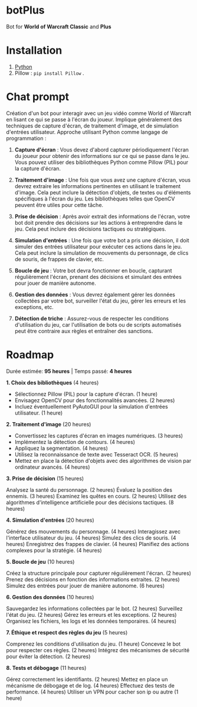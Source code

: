 # botPlus

Bot for **World of Warcraft Classic** and **Plus**

# Installation

1. [Python](https://www.python.org/downloads/)
2. Pillow : `pip install Pillow` .


# Chat prompt 

Création d'un bot pour interagir avec un jeu vidéo comme World of Warcraft en lisant ce qui se passe à l'écran du joueur. Implique généralement des techniques de capture d'écran, de traitement d'image, et de simulation d'entrées utilisateur. Approche utilisant Python comme langage de programmation :

1. **Capture d'écran** : Vous devez d'abord capturer périodiquement l'écran du joueur pour obtenir des informations sur ce qui se passe dans le jeu. Vous pouvez utiliser des bibliothèques Python comme Pillow (PIL) pour la capture d'écran.

2. **Traitement d'image** : Une fois que vous avez une capture d'écran, vous devrez extraire les informations pertinentes en utilisant le traitement d'image. Cela peut inclure la détection d'objets, de textes ou d'éléments spécifiques à l'écran du jeu. Les bibliothèques telles que OpenCV peuvent être utiles pour cette tâche.

3. **Prise de décision** : Après avoir extrait des informations de l'écran, votre bot doit prendre des décisions sur les actions à entreprendre dans le jeu. Cela peut inclure des décisions tactiques ou stratégiques.

4. **Simulation d'entrées** : Une fois que votre bot a pris une décision, il doit simuler des entrées utilisateur pour exécuter ces actions dans le jeu. Cela peut inclure la simulation de mouvements du personnage, de clics de souris, de frappes de clavier, etc.

5. **Boucle de jeu** : Votre bot devra fonctionner en boucle, capturant régulièrement l'écran, prenant des décisions et simulant des entrées pour jouer de manière autonome.

6. **Gestion des données** : Vous devrez également gérer les données collectées par votre bot, surveiller l'état du jeu, gérer les erreurs et les exceptions, etc.

7. **Détection de triche** : Assurez-vous de respecter les conditions d'utilisation du jeu, car l'utilisation de bots ou de scripts automatisés peut être contraire aux règles et entraîner des sanctions.

# Roadmap 

Durée estimée: **95 heures** | Temps passé: **4 heures**

**1. Choix des bibliothèques** (4 heures)

- Sélectionnez Pillow (PIL) pour la capture d'écran. (1 heure)
- Envisagez OpenCV pour des fonctionnalités avancées. (2 heures)
- Incluez éventuellement PyAutoGUI pour la simulation d'entrées utilisateur. (1 heure)
  
**2. Traitement d'image** (20 heures)

- Convertissez les captures d'écran en images numériques. (3 heures)
- Implémentez la détection de contours. (4 heures)
- Appliquez la segmentation. (4 heures)
- Utilisez la reconnaissance de texte avec Tesseract OCR. (5 heures)
- Mettez en place la détection d'objets avec des algorithmes de vision par ordinateur avancés. (4 heures)

**3. Prise de décision** (15 heures)

Analysez la santé du personnage. (2 heures)
Évaluez la position des ennemis. (3 heures)
Examinez les quêtes en cours. (2 heures)
Utilisez des algorithmes d'intelligence artificielle pour des décisions tactiques. (8 heures)

**4. Simulation d'entrées** (20 heures)

Générez des mouvements du personnage. (4 heures)
Interagissez avec l'interface utilisateur du jeu. (4 heures)
Simulez des clics de souris. (4 heures)
Enregistrez des frappes de clavier. (4 heures)
Planifiez des actions complexes pour la stratégie. (4 heures)

**5. Boucle de jeu** (10 heures)

Créez la structure principale pour capturer régulièrement l'écran. (2 heures)
Prenez des décisions en fonction des informations extraites. (2 heures)
Simulez des entrées pour jouer de manière autonome. (6 heures)

**6. Gestion des données** (10 heures)

Sauvegardez les informations collectées par le bot. (2 heures)
Surveillez l'état du jeu. (2 heures)
Gérez les erreurs et les exceptions. (2 heures)
Organisez les fichiers, les logs et les données temporaires. (4 heures)

**7. Éthique et respect des règles du jeu** (5 heures)

Comprenez les conditions d'utilisation du jeu. (1 heure)
Concevez le bot pour respecter ces règles. (2 heures)
Intégrez des mécanismes de sécurité pour éviter la détection. (2 heures)

**8. Tests et débogage** (11 heures)

Gérez correctement les identifiants. (2 heures)
Mettez en place un mécanisme de débogage et de log. (4 heures)
Effectuez des tests de performance. (4 heures)
Utiliser un VPN pour cacher son ip ou autre (1 heure)


